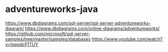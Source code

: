 # adventureworks-java

https://www.dbdiagrams.com/sql-server/sql-server-adventureworks-diagram/
https://www.dbdiagrams.com/online-diagrams/adventureworks/
https://github.com/microsoft/sql-server-samples/tree/master/samples/databases
https://www.youtube.com/watch?v=tseqdcFfTUY
